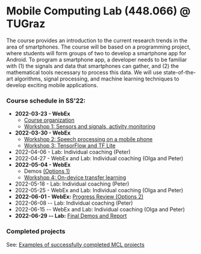 # Mobile Computing Lab (448.066) @ TUGraz

The course provides an introduction to the current research trends in the area of smartphones. The course will be based on a programming project, where students will form groups of two to develop a smartphone app for Android. To program a smartphone app, a developer needs to be familiar with (1) the signals and data that smartphones can gather, and (2) the mathematical tools necessary to process this data. We will use state-of-the-art algorithms, signal processing, and machine learning techniques to develop exciting mobile applications.

### Course schedule in SS'22:

*    __2022-03-23 - WebEx__ 
		* [Course organization](https://github.com/osaukh/mobile_computing_lab/blob/master/Course_Organization.md)
		* [Workshop 1: Sensors and signals, activity monitoring](https://github.com/osaukh/mobile_computing_lab/blob/master/2021-03-17__WS1_0__Sensors_and_Signals.ipynb)
*    __2022-03-30 - WebEx__ 
		* [Workshop 2: Speech processing on a mobile phone](https://github.com/osaukh/mobile_computing_lab/blob/master/2021-03-24__WS2_0__Speech_Processing.ipynb)
		* [Workshop 3: TensorFlow and TF Lite](https://github.com/osaukh/mobile_computing_lab/blob/master/2021-03-24__WS3_0__TensorFlow.ipynb)
*    2022-04-06 - Lab: Individual coaching (Peter)
*    2022-04-27 - WebEx and Lab: Individual coaching (Olga and Peter)
*    __2022-05-04 - WebEx__ 
		* Demos [(Options 1)](https://github.com/osaukh/mobile_computing_lab/blob/master/Progress_Reviews.md)
		* [Workshop 4: On-device transfer learning](https://github.com/osaukh/mobile_computing_lab/blob/master/WS04__OnDevice_TransferLearning.md)
*    2022-05-18 - Lab: Individual coaching (Peter)
*    2022-05-25 - WebEx and Lab: Individual coaching (Olga and Peter)
*    __2022-06-01 - WebEx:__ [Progress Review (Options 2)](https://github.com/osaukh/mobile_computing_lab/blob/master/Progress_Reviews.md)
*    2022-06-08 -- Lab: Individual coaching (Peter)
*    2022-06-15 -- WebEx and Lab: Individual coaching (Olga and Peter)
*    __2022-06-29 -- Lab:__ [Final Demos and Report](https://github.com/osaukh/mobile_computing_lab/blob/master/Final_Demo_and_Report.md)


### Completed projects
See: [Examples of successfully completed MCL projects](http://www.olgasaukh.com/mcl.html)
